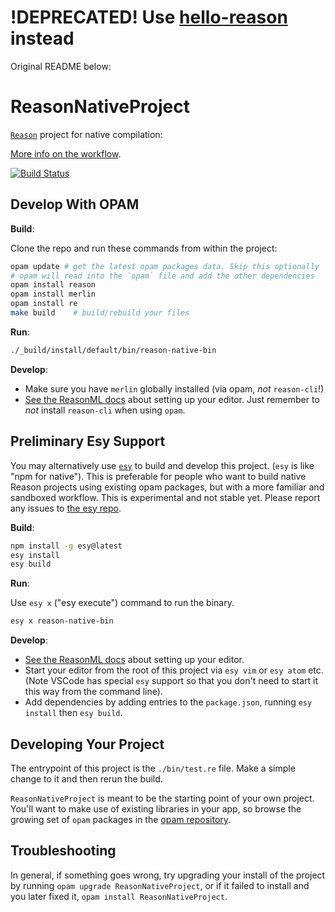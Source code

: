 # !DEPRECATED! Use [hello-reason](https://github.com/esy-ocaml/hello-reason) instead

Original README below:

# ReasonNativeProject


[`Reason`](http://reasonml.github.io/) project for native compilation:

[More info on the workflow](https://reasonml.github.io/guide/native).

[![Build Status](https://travis-ci.org/reasonml/ReasonNativeProject.svg?branch=master)](https://travis-ci.org/reasonml/ReasonNativeProject)

## Develop With OPAM

**Build**:

Clone the repo and run these commands from within the project:

```sh
opam update # get the latest opam packages data. Skip this optionally
# opam will read into the `opam` file and add the other dependencies
opam install reason
opam install merlin
opam install re
make build    # build/rebuild your files
```

**Run**:

```sh
./_build/install/default/bin/reason-native-bin
```

**Develop**:
- Make sure you have `merlin` globally installed (via opam, *not*
  `reason-cli`!)
- [See the ReasonML
  docs](https://reasonml.github.io/docs/en/editor-plugins.html) about setting
  up your editor. Just remember to *not* install `reason-cli` when using
  `opam`.



## Preliminary Esy Support
You may alternatively use [`esy`](http://esy.sh/) to build and develop this
project. (`esy` is like "npm for native"). This is preferable for people who
want to build native Reason projects using existing opam packages, but with a
more familiar and sandboxed workflow. This is experimental and not stable yet.
Please report any issues to [the esy repo](https://github.com/esy/esy).

**Build**:

```sh
npm install -g esy@latest
esy install
esy build
```

**Run**:

Use `esy x` ("esy execute") command to run the binary.

```sh
esy x reason-native-bin
```

**Develop**:

- [See the ReasonML
  docs](https://reasonml.github.io/docs/en/editor-plugins.html) about setting
  up your editor.
- Start your editor from the root of this project via `esy vim` or `esy atom`
  etc. (Note VSCode has special `esy` support so that you don't need to start
  it this way from the command line).
- Add dependencies by adding entries to the `package.json`, running `esy
  install` then `esy build`.


## Developing Your Project
The entrypoint of this project is the `./bin/test.re` file. Make a simple
change to it and then rerun the build.

`ReasonNativeProject` is meant to be the starting point of your own project. You'll
want to make use of existing libraries in your app, so browse the growing set
of `opam` packages in the [opam repository](http://opam.ocaml.org/packages/).


## Troubleshooting

In general, if something goes wrong, try upgrading your install of the project
by running `opam upgrade ReasonNativeProject`, or if it failed to install and you
later fixed it, `opam install ReasonNativeProject`.
